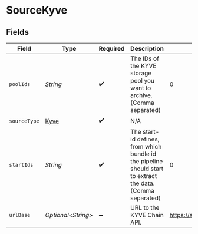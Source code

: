 # SourceKyve


## Fields

| Field                                                                                                       | Type                                                                                                        | Required                                                                                                    | Description                                                                                                 | Example                                                                                                     |
| ----------------------------------------------------------------------------------------------------------- | ----------------------------------------------------------------------------------------------------------- | ----------------------------------------------------------------------------------------------------------- | ----------------------------------------------------------------------------------------------------------- | ----------------------------------------------------------------------------------------------------------- |
| `poolIds`                                                                                                   | *String*                                                                                                    | :heavy_check_mark:                                                                                          | The IDs of the KYVE storage pool you want to archive. (Comma separated)                                     | 0                                                                                                           |
| `sourceType`                                                                                                | [Kyve](../../models/shared/Kyve.md)                                                                         | :heavy_check_mark:                                                                                          | N/A                                                                                                         |                                                                                                             |
| `startIds`                                                                                                  | *String*                                                                                                    | :heavy_check_mark:                                                                                          | The start-id defines, from which bundle id the pipeline should start to extract the data. (Comma separated) | 0                                                                                                           |
| `urlBase`                                                                                                   | *Optional\<String>*                                                                                         | :heavy_minus_sign:                                                                                          | URL to the KYVE Chain API.                                                                                  | https://api.kaon.kyve.network/                                                                              |